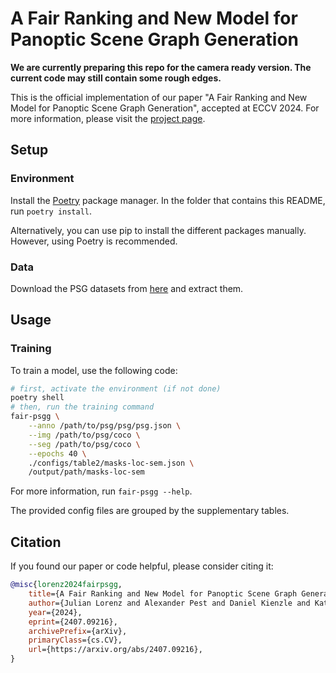# A Fair Ranking and New Model for Panoptic Scene Graph Generation

**We are currently preparing this repo for the camera ready version. The current code may still contain some rough edges.**

This is the official implementation of our paper "A Fair Ranking and New Model for Panoptic Scene Graph Generation", accepted at ECCV 2024. For more information, please visit the [project page](https://lorjul.github.io/fair-psgg/).

## Setup

### Environment

Install the [Poetry](https://python-poetry.org/docs/#installing-with-the-official-installer) package manager. In the folder that contains this README, run `poetry install`.

Alternatively, you can use pip to install the different packages manually. However, using Poetry is recommended.

### Data

<!-- direct link: https://entuedu-my.sharepoint.com/:f:/g/personal/jingkang001_e_ntu_edu_sg/EgQzvsYo3t9BpxgMZ6VHaEMBDAb7v0UgI8iIAExQUJq62Q?e=fIY3zh -->

Download the PSG datasets from [here](https://github.com/Jingkang50/OpenPSG?tab=readme-ov-file#updates) and extract them.

## Usage

### Training

To train a model, use the following code:

``` sh
# first, activate the environment (if not done)
poetry shell
# then, run the training command
fair-psgg \
    --anno /path/to/psg/psg/psg.json \
    --img /path/to/psg/coco \
    --seg /path/to/psg/coco \
    --epochs 40 \
    ./configs/table2/masks-loc-sem.json \
    /output/path/masks-loc-sem
```

For more information, run `fair-psgg --help`.

The provided config files are grouped by the supplementary tables.

## Citation

If you found our paper or code helpful, please consider citing it:

``` bibtex
@misc{lorenz2024fairpsgg,
    title={A Fair Ranking and New Model for Panoptic Scene Graph Generation}, 
    author={Julian Lorenz and Alexander Pest and Daniel Kienzle and Katja Ludwig and Rainer Lienhart},
    year={2024},
    eprint={2407.09216},
    archivePrefix={arXiv},
    primaryClass={cs.CV},
    url={https://arxiv.org/abs/2407.09216}, 
}
```
